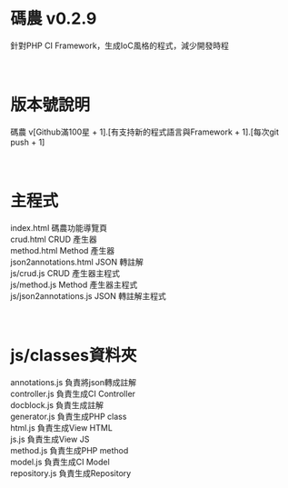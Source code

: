 # 碼農 v0.2.9
針對PHP CI Framework，生成IoC風格的程式，減少開發時程<br />
<br />
<br />
# 版本號說明
碼農 v[Github滿100星 + 1].[有支持新的程式語言與Framework + 1].[每次git push + 1]<br />
<br />
<br />
# 主程式<br />
index.html  碼農功能導覽頁<br />
crud.html  CRUD 產生器<br />
method.html  Method 產生器<br />
json2annotations.html  JSON 轉註解<br />
js/crud.js CRUD 產生器主程式<br />
js/method.js Method 產生器主程式<br />
js/json2annotations.js JSON 轉註解主程式<br />
<br />
<br />
# js/classes資料夾<br />
annotations.js 負責將json轉成註解<br />
controller.js 負責生成CI Controller<br />
docblock.js 負責生成註解<br />
generator.js 負責生成PHP class<br />
html.js 負責生成View HTML<br />
js.js 負責生成View JS<br />
method.js 負責生成PHP method<br />
model.js 負責生成CI Model<br />
repository.js 負責生成Repository<br />
